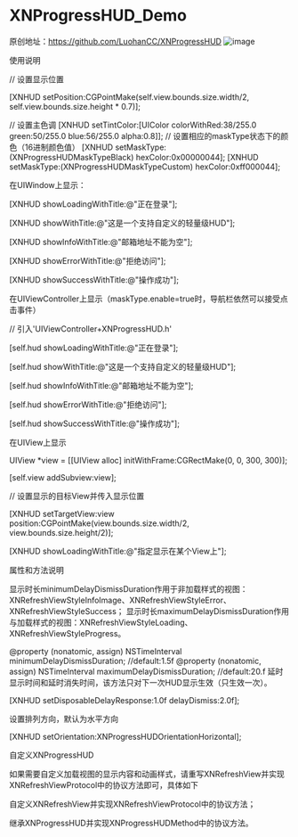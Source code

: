 # XNProgressHUD_Demo
原创地址：https://github.com/LuohanCC/XNProgressHUD
 ![image](https://github.com/feibaichen/XNProgressHUD_Demo/blob/master/xnp.gif)



使用说明

// 设置显示位置

[XNHUD setPosition:CGPointMake(self.view.bounds.size.width/2, self.view.bounds.size.height * 0.7)];


// 设置主色调
[XNHUD setTintColor:[UIColor colorWithRed:38/255.0 green:50/255.0 blue:56/255.0 alpha:0.8]];
// 设置相应的maskType状态下的颜色（16进制颜色值）
[XNHUD setMaskType:(XNProgressHUDMaskTypeBlack)  hexColor:0x00000044];
[XNHUD setMaskType:(XNProgressHUDMaskTypeCustom) hexColor:0xff000044];


在UIWindow上显示：

[XNHUD showLoadingWithTitle:@"正在登录"];

[XNHUD showWithTitle:@"这是一个支持自定义的轻量级HUD"];

[XNHUD showInfoWithTitle:@"邮箱地址不能为空"];

[XNHUD showErrorWithTitle:@"拒绝访问"];

[XNHUD showSuccessWithTitle:@"操作成功"];

在UIViewController上显示（maskType.enable=true时，导航栏依然可以接受点击事件）


// 引入'UIViewController+XNProgressHUD.h'

[self.hud showLoadingWithTitle:@"正在登录"];

[self.hud showWithTitle:@"这是一个支持自定义的轻量级HUD"];

[self.hud showInfoWithTitle:@"邮箱地址不能为空"];

[self.hud showErrorWithTitle:@"拒绝访问"];

[self.hud showSuccessWithTitle:@"操作成功"];




在UIView上显示

UIView *view = [[UIView alloc] initWithFrame:CGRectMake(0, 0, 300, 300)];

[self.view addSubview:view];

// 设置显示的目标View并传入显示位置

[XNHUD setTargetView:view position:CGPointMake(view.bounds.size.width/2,  view.bounds.size.height/2)];

[XNHUD showLoadingWithTitle:@"指定显示在某个View上"];


属性和方法说明

显示时长minimumDelayDismissDuration作用于非加载样式的视图：XNRefreshViewStyleInfoImage、XNRefreshViewStyleError、XNRefreshViewStyleSuccess； 
显示时长maximumDelayDismissDuration作用与加载样式的视图：XNRefreshViewStyleLoading、XNRefreshViewStyleProgress。

@property (nonatomic, assign) NSTimeInterval minimumDelayDismissDuration; //default:1.5f
@property (nonatomic, assign) NSTimeInterval maximumDelayDismissDuration; //default:20.f
延时显示时间和延时消失时间，该方法只对下一次HUD显示生效（只生效一次）。


[XNHUD setDisposableDelayResponse:1.0f delayDismiss:2.0f];

设置排列方向，默认为水平方向


[XNHUD setOrientation:XNProgressHUDOrientationHorizontal];



自定义XNProgressHUD


如果需要自定义加载视图的显示内容和动画样式，请重写XNRefreshView并实现XNRefreshViewProtocol中的协议方法即可，具体如下

自定义XNRefreshView并实现XNRefreshViewProtocol中的协议方法；

继承XNProgressHUD并实现XNProgressHUDMethod中的协议方法。
